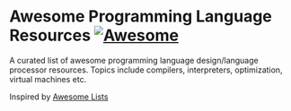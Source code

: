 # Awesome Programming Language Resources [![Awesome](https://awesome.re/badge.svg)](https://awesome.re)
A curated list of awesome programming language design/language processor resources. Topics include compilers, interpreters, optimization, virtual machines etc.

Inspired by [Awesome Lists](https://github.com/sindresorhus/awesome)



